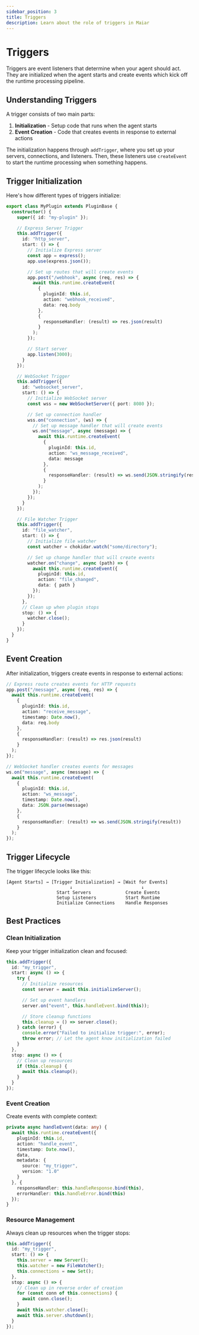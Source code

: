 ```yaml
---
sidebar_position: 3
title: Triggers
description: Learn about the role of triggers in Maiar
---
```


# Triggers

Triggers are event listeners that determine when your agent should act. They are initialized when the agent starts and create events which kick off the runtime processing pipeline.

## Understanding Triggers

A trigger consists of two main parts:

1. **Initialization** - Setup code that runs when the agent starts
2. **Event Creation** - Code that creates events in response to external actions

The initialization happens through `addTrigger`, where you set up your servers, connections, and listeners. Then, these listeners use `createEvent` to start the runtime processing when something happens.

## Trigger Initialization

Here's how different types of triggers initialize:

```typescript
export class MyPlugin extends PluginBase {
  constructor() {
    super({ id: "my-plugin" });

    // Express Server Trigger
    this.addTrigger({
      id: "http_server",
      start: () => {
        // Initialize Express server
        const app = express();
        app.use(express.json());

        // Set up routes that will create events
        app.post("/webhook", async (req, res) => {
          await this.runtime.createEvent(
            {
              pluginId: this.id,
              action: "webhook_received",
              data: req.body
            },
            {
              responseHandler: (result) => res.json(result)
            }
          );
        });

        // Start server
        app.listen(3000);
      }
    });

    // WebSocket Trigger
    this.addTrigger({
      id: "websocket_server",
      start: () => {
        // Initialize WebSocket server
        const wss = new WebSocketServer({ port: 8080 });

        // Set up connection handler
        wss.on("connection", (ws) => {
          // Set up message handler that will create events
          ws.on("message", async (message) => {
            await this.runtime.createEvent(
              {
                pluginId: this.id,
                action: "ws_message_received",
                data: message
              },
              {
                responseHandler: (result) => ws.send(JSON.stringify(result))
              }
            );
          });
        });
      }
    });

    // File Watcher Trigger
    this.addTrigger({
      id: "file_watcher",
      start: () => {
        // Initialize file watcher
        const watcher = chokidar.watch("some/directory");

        // Set up change handler that will create events
        watcher.on("change", async (path) => {
          await this.runtime.createEvent({
            pluginId: this.id,
            action: "file_changed",
            data: { path }
          });
        });
      },
      // Clean up when plugin stops
      stop: () => {
        watcher.close();
      }
    });
  }
}
```

## Event Creation

After initialization, triggers create events in response to external actions:

```typescript
// Express route creates events for HTTP requests
app.post("/message", async (req, res) => {
  await this.runtime.createEvent(
    {
      pluginId: this.id,
      action: "receive_message",
      timestamp: Date.now(),
      data: req.body
    },
    {
      responseHandler: (result) => res.json(result)
    }
  );
});

// WebSocket handler creates events for messages
ws.on("message", async (message) => {
  await this.runtime.createEvent(
    {
      pluginId: this.id,
      action: "ws_message",
      timestamp: Date.now(),
      data: JSON.parse(message)
    },
    {
      responseHandler: (result) => ws.send(JSON.stringify(result))
    }
  );
});
```

## Trigger Lifecycle

The trigger lifecycle looks like this:

```
[Agent Starts] → [Trigger Initialization] → [Wait for Events]
                        ↓                          ↓
                   Start Servers             Create Events
                   Setup Listeners           Start Runtime
                   Initialize Connections    Handle Responses
```

## Best Practices

### Clean Initialization

Keep your trigger initialization clean and focused:

```typescript
this.addTrigger({
  id: "my_trigger",
  start: async () => {
    try {
      // Initialize resources
      const server = await this.initializeServer();

      // Set up event handlers
      server.on("event", this.handleEvent.bind(this));

      // Store cleanup functions
      this.cleanup = () => server.close();
    } catch (error) {
      console.error("Failed to initialize trigger:", error);
      throw error; // Let the agent know initialization failed
    }
  },
  stop: async () => {
    // Clean up resources
    if (this.cleanup) {
      await this.cleanup();
    }
  }
});
```

### Event Creation

Create events with complete context:

```typescript
private async handleEvent(data: any) {
  await this.runtime.createEvent({
    pluginId: this.id,
    action: "handle_event",
    timestamp: Date.now(),
    data,
    metadata: {
      source: "my_trigger",
      version: "1.0"
    }
  }, {
    responseHandler: this.handleResponse.bind(this),
    errorHandler: this.handleError.bind(this)
  });
}
```

### Resource Management

Always clean up resources when the trigger stops:

```typescript
this.addTrigger({
  id: "my_trigger",
  start: () => {
    this.server = new Server();
    this.watcher = new FileWatcher();
    this.connections = new Set();
  },
  stop: async () => {
    // Clean up in reverse order of creation
    for (const conn of this.connections) {
      await conn.close();
    }
    await this.watcher.close();
    await this.server.shutdown();
  }
});
```
